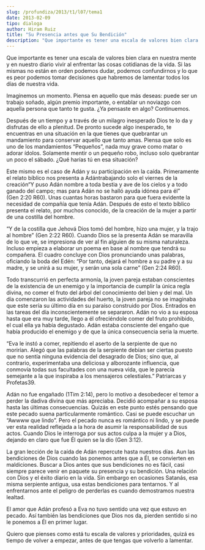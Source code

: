 ```yaml
---
slug: /profundiza/2013/t1/l07/tema1
date: 2013-02-09
tipo: dialoga
author: Hiram Ruiz
title: "Su Presencia antes que Su Bendición"
description: "Que importante es tener una escala de valores bien clara en nuestra mente y en  nuestro diario vivir al enfrentar las cosas cotidianas de la vida. Si las  mismas no están en orden podemos dudar, podemos confundirnos y lo que es peor  podemos tomar decisiones que habremos de la..."
---
```


Que importante es tener una escala de valores bien clara en nuestra mente y en nuestro diario vivir al enfrentar las cosas cotidianas de la vida. Si las mismas no están en orden podemos dudar, podemos confundirnos y lo que es peor podemos tomar decisiones que habremos de lamentar todos los días de nuestra vida.

Imaginemos un momento. Piensa en aquello que más deseas: puede ser un trabajo soñado, algún premio importante, o entablar un noviazgo con aquella persona que tanto te gusta. ¿Ya pensaste en algo? Continuemos.

Después de un tiempo y a través de un milagro inesperado Dios te lo da y disfrutas de ello a plenitud. De pronto sucede algo inesperado, te encuentras en una situación en la que tienes que quebrantar un mandamiento para conservar aquello que tanto amas. Piensa que solo es uno de los mandamientos “Pequeños”, nada muy grave como matar o adorar ídolos. Solamente mentir o un pequeño robo, incluso solo quebrantar un poco el sábado. ¿Qué harías tú en esa situación?

Este mismo es el caso de Adán y su participación en la caída. Primeramente el relato bíblico nos presenta a Adántrabajando solo el viernes de la creación“Y puso Adán nombre a toda bestia y ave de los cielos y a todo ganado del campo; mas para Adán no se halló ayuda idónea para él” (Gen 2:20 R60). Unas cuantas horas bastaron para que fuera evidente la necesidad de compañía que tenía Adán. Después de esto el texto bíblico presenta el relato, por muchos conocido, de la creación de la mujer a partir de una costilla del hombre.

“Y de la costilla que Jehová Dios tomó del hombre, hizo una mujer, y la trajo al hombre” (Gen 2:22 R60). Cuando Dios se la presenta Adán se maravilla de lo que ve, se impresiona de ver al fin alguien de su misma naturaleza. Incluso empieza a elaborar un poema en base al nombre que tendrá su compañera. El cuadro concluye con Dios pronunciando unas palabras, oficiando la boda del Edén: “Por tanto, dejará el hombre a su padre y a su madre, y se unirá a su mujer, y serán una sola carne” (Gen 2:24 R60).

Todo transcurrió en perfecta armonía, la joven pareja estaban conscientes de la existencia de un enemigo y la importancia de cumplir la única regla divina, no comer el fruto del árbol del conocimiento del bien y del mal. Un día comenzaron las actividades del huerto, la joven pareja no se imaginaba que este sería su último día en su paraíso construido por Dios. Entrados en las tareas del día inconscientemente se separaron. Adán no vio a su esposa hasta que era muy tarde, llego a él ofreciéndole comer del fruto prohibido, el cual ella ya había degustado. Adán estaba consciente del engaño que había producido el enemigo y de que la única consecuencia seria la muerte.

“Eva le instó a comer, repitiendo el aserto de la serpiente de que no morirían. Alegó que las palabras de la serpiente debían ser ciertas puesto que no sentía ninguna evidencia del desagrado de Dios; sino que, al contrario, experimentaba una deliciosa y alborozante influencia, que conmovía todas sus facultades con una nueva vida, que le parecía semejante a la que inspiraba a los mensajeros celestiales.” Patriarcas y Profetas39.

Adán no fue engañado (1Tim 2:14), pero lo motivo a desobedecer el temor a perder la dadiva divina que más apreciaba. Decidió acompañar a su esposa hasta las últimas consecuencias. Quizás en este punto estés pensando que este pecado suena particularmente romántico. Casi se puede escuchar un “Awwww que lindo”. Pero el pecado nunca es romántico ni lindo, y se puede ver esta realidad reflejada a la hora de asumir la responsabilidad de sus actos. Cuando Dios le interroga por sus actos culpa a la mujer y a Dios, dejando en claro que fue Él quien se la dio (Gen 3:12).

La gran lección de la caída de Adán repercute hasta nuestros días. Aun las bendiciones de Dios cuando las ponemos antes que a Él, se convierten en maldiciones. Buscar a Dios antes que sus bendiciones no es fácil, casi siempre parece venir en paquete su presencia y su bendición. Una relación con Dios y el éxito diario en la vida. Sin embargo en ocasiones Satanás, esa misma serpiente antigua, usa estas bendiciones para tentarnos. Y al enfrentarnos ante el peligro de perderlas es cuando demostramos nuestra lealtad.

El amor que Adán profesó a Eva no tuvo sentido una vez que estuvo en pecado. Así también las bendiciones que Dios nos da, pierden sentido si no le ponemos a Él en primer lugar.

Quiero que pienses como está tu escala de valores y prioridades, quizá es tiempo de volver a empezar, antes de que tengas que volverlo a lamentar.
